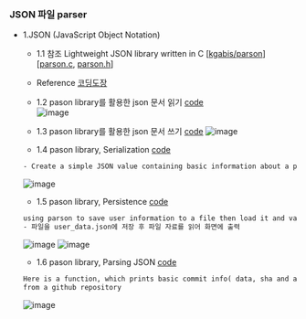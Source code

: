 ### JSON 파일 parser
* 1.JSON (JavaScript Object Notation)
    * 1.1 참조 Lightweight JSON library written in C [[kgabis/parson](https://github.com/kgabis/parson)] [[parson.c](https://github.com/csbyun-data/C-Pro/blob/main/chap05/JSON/parson.c), [parson.h](https://github.com/csbyun-data/C-Pro/blob/main/chap05/JSON/parson.h)]
    * Reference [코딩도장](https://github.com/namjaeyoon/c.dojang/tree/master/Unit%2084)
    * 1.2 pason library를 활용한 json 문서 읽기 [code](https://github.com/csbyun-data/C-Pro/blob/main/chap05/JSON/JSON_read.c)  
    ![image](https://github.com/user-attachments/assets/942b7429-e06a-4a10-aa59-51e3fcda9db6)
  
    * 1.3 pason library를 활용한 json 문서 쓰기 [code](https://github.com/csbyun-data/C-Pro/blob/main/chap05/JSON/JSON_write.c)
    ![image](https://github.com/user-attachments/assets/a124ddd5-adb0-46c7-80a8-1ba0a6f76290)
    * 1.4 pason library, Serialization [code](https://github.com/csbyun-data/C-Pro/blob/main/chap05/JSON/JSON_Serialization.c)  
    ```txt
    - Create a simple JSON value containing basic information about a person.
    ```  
    ![image](https://github.com/user-attachments/assets/347a56e2-c953-46f3-8f8b-c3a65a6630b6)

    * 1.5 pason library, Persistence [code](https://github.com/csbyun-data/C-Pro/blob/main/chap05/JSON/JSON_Persistence.c)
    ```txt
    using parson to save user information to a file then load it and validate later.
    - 파일을 user_data.json에 저장 후 파일 자료를 읽어 화면에 출력
    ```
    ![image](https://github.com/user-attachments/assets/99ed35b1-6389-469c-903d-465b4b03625a)
    ![image](https://github.com/user-attachments/assets/76f649a8-32cb-4d68-8e83-c44d993ec6cb)

    * 1.6 pason library, Parsing JSON [code](https://github.com/csbyun-data/C-Pro/blob/main/chap05/JSON/Commit_Info.c)
    ```txt
    Here is a function, which prints basic commit info( data, sha and author)
    from a github repository
    ```  
    ![image](https://github.com/user-attachments/assets/1e785172-bafd-46c9-ba01-d2479c2022cb)

    
